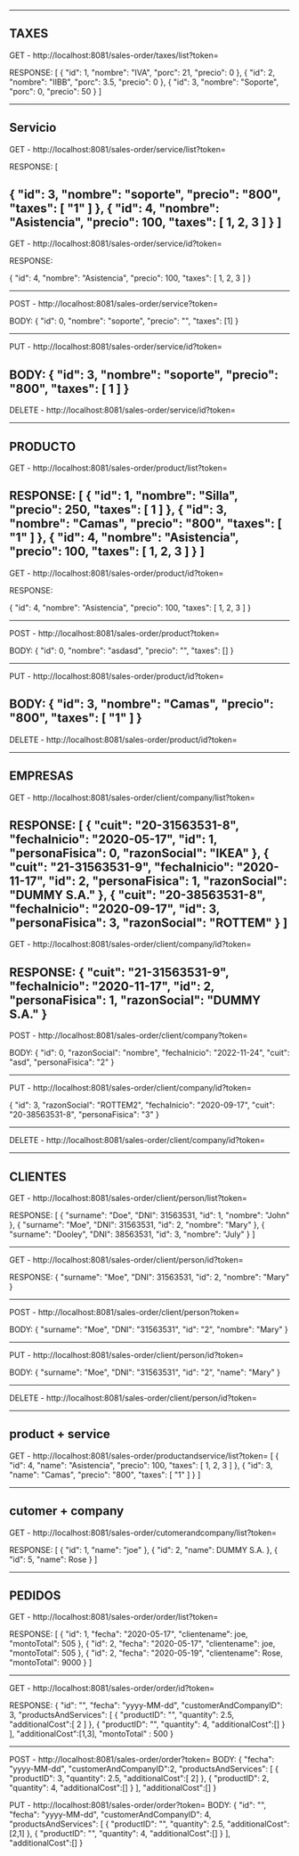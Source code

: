 --------------------------------------------------------
  TAXES
--------------------------------------------------------  

GET - http://localhost:8081/sales-order/taxes/list?token=

RESPONSE:
[
  {
    "id": 1, 
    "nombre": "IVA", 
    "porc": 21, 
    "precio": 0
  }, 
  {
    "id": 2, 
    "nombre": "IIBB", 
    "porc": 3.5, 
    "precio": 0
  }, 
  {
    "id": 3, 
    "nombre": "Soporte", 
    "porc": 0, 
    "precio": 50
  }
]

---------------------------------------------------
Servicio
---------------------------------------------------

GET - http://localhost:8081/sales-order/service/list?token=

RESPONSE:
[
  
  {
    "id": 3, 
    "nombre": "soporte", 
    "precio": "800", 
    "taxes": [
      "1"
    ]
  }, 
  {
    "id": 4, 
    "nombre": "Asistencia", 
    "precio": 100, 
    "taxes": [
      1, 
      2, 
      3
    ]
  }
]
---------------------------------------------------
GET - http://localhost:8081/sales-order/service/id?token=

RESPONSE:

{
  "id": 4, 
  "nombre": "Asistencia", 
  "precio": 100, 
  "taxes": [
    1, 
    2, 
    3
  ]
}

---------------------------------------------------
POST - http://localhost:8081/sales-order/service?token=

BODY: 
{
  "id": 0,
  "nombre": "soporte",
  "precio": "",
  "taxes": [1]
}

---------------------------------------------------
PUT - http://localhost:8081/sales-order/service/id?token=

BODY:
{
  "id": 3,
  "nombre": "soporte",
  "precio": "800",
  "taxes": [
    1
  ]
}
---------------------------------------------------
DELETE - http://localhost:8081/sales-order/service/id?token=


---------------------------------------------------
PRODUCTO
---------------------------------------------

GET - http://localhost:8081/sales-order/product/list?token=

RESPONSE:
[
  {
    "id": 1, 
    "nombre": "Silla", 
    "precio": 250, 
    "taxes": [
      1
    ]
  }, 
  {
    "id": 3, 
    "nombre": "Camas", 
    "precio": "800", 
    "taxes": [
      "1"
    ]
  }, 
  {
    "id": 4, 
    "nombre": "Asistencia", 
    "precio": 100, 
    "taxes": [
      1, 
      2, 
      3
    ]
  }
]
---------------------------------------------------
GET - http://localhost:8081/sales-order/product/id?token=

RESPONSE:

{
  "id": 4, 
  "nombre": "Asistencia", 
  "precio": 100, 
  "taxes": [
    1, 
    2, 
    3
  ]
}

---------------------------------------------------
POST - http://localhost:8081/sales-order/product?token=

BODY: 
{
  "id": 0,
  "nombre": "asdasd",
  "precio": "",
  "taxes": []
}

---------------------------------------------------
PUT - http://localhost:8081/sales-order/product/id?token=

BODY:
{
  "id": 3,
  "nombre": "Camas",
  "precio": "800",
  "taxes": [
    "1"
  ]
}
---------------------------------------------------
DELETE - http://localhost:8081/sales-order/product/id?token=




---------------------------------------------------
   EMPRESAS   
---------------------------------------------

GET -  http://localhost:8081/sales-order/client/company/list?token=

RESPONSE:
[
  {
    "cuit": "20-31563531-8", 
    "fechaInicio": "2020-05-17", 
    "id": 1, 
    "personaFisica": 0, 
    "razonSocial": "IKEA"
  }, 
  {
    "cuit": "21-31563531-9", 
    "fechaInicio": "2020-11-17", 
    "id": 2, 
    "personaFisica": 1, 
    "razonSocial": "DUMMY S.A."
  }, 
  {
    "cuit": "20-38563531-8", 
    "fechaInicio": "2020-09-17", 
    "id": 3, 
    "personaFisica": 3, 
    "razonSocial": "ROTTEM"
  }
]
---------------------------------------------------

GET - http://localhost:8081/sales-order/client/company/id?token=

RESPONSE:
{
  "cuit": "21-31563531-9", 
  "fechaInicio": "2020-11-17", 
  "id": 2, 
  "personaFisica": 1, 
  "razonSocial": "DUMMY S.A."
}
---------------------------------------------------

POST - http://localhost:8081/sales-order/client/company?token=

BODY:
{
  "id": 0,
  "razonSocial": "nombre",
  "fechaInicio": "2022-11-24",
  "cuit": "asd",
  "personaFisica": "2"
}

---------------------------------------------------
PUT - http://localhost:8081/sales-order/client/company/id?token=

{
  "id": 3,
  "razonSocial": "ROTTEM2",
  "fechaInicio": "2020-09-17",
  "cuit": "20-38563531-8",
  "personaFisica": "3"
}

---------------------------------------------------
DELETE - http://localhost:8081/sales-order/client/company/id?token=





---------------------------------------------------
   CLIENTES   
---------------------------------------------------
 GET - http://localhost:8081/sales-order/client/person/list?token=

RESPONSE:
[
  {
    "surname": "Doe", 
    "DNI": 31563531, 
    "id": 1, 
    "nombre": "John"
  }, 
  {
    "surname": "Moe", 
    "DNI": 31563531, 
    "id": 2, 
    "nombre": "Mary"
  }, 
  {
    "surname": "Dooley", 
    "DNI": 38563531, 
    "id": 3, 
    "nombre": "July"
  }
]

---------------------------------------------------

GET - http://localhost:8081/sales-order/client/person/id?token=

RESPONSE:
{
  "surname": "Moe", 
  "DNI": 31563531, 
  "id": 2, 
  "nombre": "Mary"
}

---------------------------------------------------

POST - http://localhost:8081/sales-order/client/person?token=

BODY:
{
  "surname": "Moe", 
  "DNI": "31563531", 
  "id": "2", 
  "nombre": "Mary"
}

---------------------------------------------------
PUT - http://localhost:8081/sales-order/client/person/id?token=

BODY:
{
  "surname": "Moe", 
  "DNI": "31563531", 
  "id": "2", 
  "name": "Mary"
}

---------------------------------------------------
DELETE - http://localhost:8081/sales-order/client/person/id?token=


---------------------------------------------------
   product   + service
---------------------------------------------------
GET -  http://localhost:8081/sales-order/productandservice/list?token=
[ 
{
  "id": 4, 
  "name": "Asistencia", 
  "precio": 100, 
  "taxes": [
    1, 
    2, 
    3
  ]
},
{
  "id": 3,
  "name": "Camas",
  "precio": "800",
  "taxes": [
    "1"
  ]
}
]

---------------------------------------------------
   cutomer  +  company    
---------------------------------------------------
GET -  http://localhost:8081/sales-order/cutomerandcompany/list?token=

RESPONSE: 
[ 
  {
    "id": 1, 
    "name": "joe"
  }, 
  {
    "id": 2, 
    "name": DUMMY S.A.
  }, 
  {
    "id": 5, 
    "name":  Rose
  }
]

---------------------------------------------------
   PEDIDOS   
---------------------------------------------

GET -  http://localhost:8081/sales-order/order/list?token=

RESPONSE:
[ 
  {
    "id": 1, 
    "fecha": "2020-05-17", 
    "clientename": joe, 
    "montoTotal": 505
  }, 
  {
    "id": 2, 
    "fecha": "2020-05-17", 
    "clientename": joe, 
    "montoTotal": 505
  }, 
  {
    "id": 2, 
    "fecha": "2020-05-19", 
    "clientename": Rose, 
    "montoTotal": 9000
  }
]

---------------------------------------------------

GET - http://localhost:8081/sales-order/order/id?token=

RESPONSE:
{
    "id": "",
    "fecha": "yyyy-MM-dd",
    "customerAndCompanyID": 3, 
    "productsAndServices": [
        {
            "productID": "",
            "quantity": 2.5,
            "additionalCost":[ 2 ]
        },
        {
            "productID": "",
            "quantity": 4,
            "additionalCost":[]
        }
    ],
    "additionalCost":[1,3],
    "montoTotal" : 500
}



---------------------------------------------------

POST - http://localhost:8081/sales-order/order?token=
BODY:
{
    "fecha": "yyyy-MM-dd",
    "customerAndCompanyID":2,
    "productsAndServices": [
        {
            "productID": 3,
            "quantity": 2.5,
            "additionalCost":[ 2]
        },
        {
            "productID": 2,
            "quantity": 4,
            "additionalCost":[]
        }
    ],
    "additionalCost":[]
}


PUT - http://localhost:8081/sales-order/order?token=
BODY:
{
    "id": "",
    "fecha": "yyyy-MM-dd",
    "customerAndCompanyID": 4, 
    "productsAndServices": [
        {
            "productID": "",
            "quantity": 2.5,
            "additionalCost":[2,1]
        },
        {
            "productID": "",
            "quantity": 4,
            "additionalCost":[]
        }
    ],
    "additionalCost":[]
}










